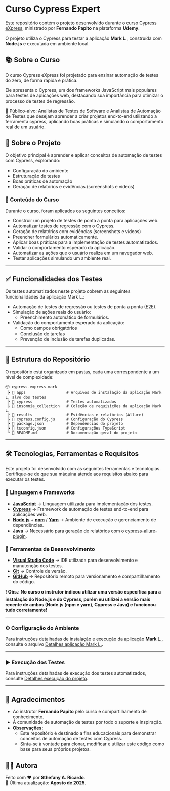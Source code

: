 # Curso Cypress Expert
Este repositório contém o projeto desenvolvido durante o curso [Cypress eXpress](https://www.udemy.com/course/cypress-express/), ministrado por **Fernando Papito** na plataforma **Udemy**.

O projeto utiliza o Cypress para testar a aplicação **Mark L.**, construída com **Node.js** e executada em ambiente local.

## 📚 Sobre o Curso
O curso Cypress eXpress foi projetado para ensinar automação de testes do zero, de forma rápida e prática.

Ele apresenta o Cypress, um dos frameworks JavaScript mais populares para testes de aplicações web, destacando sua importância para otimizar o processo de testes de regressão.

📌 Público-alvo: Analistas de Testes de Software e Analistas de Automação de Testes que desejam aprender a criar projetos end-to-end utilizando a ferramenta cypress, aplicando boas práticas e simulando o comportamento real de um usuário.

## 📖 Sobre o Projeto
O objetivo principal é aprender e aplicar conceitos de automação de testes com Cypress, explorando:
- Configuração do ambiente
- Estruturação de testes
- Boas práticas de automação
- Geração de relatórios e evidências (screenshots e vídeos)

### 📑 Conteúdo do Curso
Durante o curso, foram aplicados os seguintes conceitos:

* Construir um projeto de testes de ponta a ponta para aplicações web.
* Automatizar testes de regressão com o Cypress.
*  Geração de relatórios com evidências (screenshots e vídeos)
* Preencher formulários automaticamente.
* Aplicar boas práticas para a implementação de testes automatizados.
* Validar o comportamento esperado da aplicação.
* Automatizar as ações que o usuário realiza em um navegador web.
* Testar aplicações simulando um ambiente real.

---

## ✅ Funcionalidades dos Testes
Os testes automatizados neste projeto cobrem as seguintes funcionalidades da aplicação Mark L.:

* Automação de testes de regressão ou testes de ponta a ponta (E2E).
* Simulação de ações reais do usuário:
  * Preenchimento automático de formulários.
* Validação do comportamento esperado da aplicação:
  * Como campos obrigatórios
  * Conclusão de tarefas
  * Prevenção de inclusão de tarefas duplicadas.

---

## 📁 Estrutura do Repositório
O repositório está organizado em pastas, cada uma correspondente a um nível de complexidade:

```
📦 cypress-express-mark
 ┣ 📂 apps                  # Arquivos de instalação da aplicação Mark L. alvo dos testes
 ┣ 📂 cypress               # Testes automatizados
 ┣ 📂 insomnia_collection   # Coleção de requisições da aplicação Mark L.
 ┣ 📂 results               # Evidências e relatórios (Allure)
 ┣ 📜 cypress.config.js     # Configuração do Cypress
 ┣ 📜 package.json          # Dependências do projeto
 ┣ 📜 tsconfig.json         # Configurações TypeScript
 ┗ 📜 README.md             # Documentação geral do projeto
```

---

## 🛠️ Tecnologias, Ferramentas e Requisitos
Este projeto foi desenvolvido com as seguintes ferramentas e tecnologias. Certifique-se de que sua máquina atende aos requisitos abaixo para executar os testes.

### 🔹 Linguagem e Frameworks
- [**JavaScript**](https://developer.mozilla.org/pt-BR/docs/Web/JavaScript) → Linguagem utilizada para implementação dos testes.  
- [**Cypress**](https://www.cypress.io/) → Framework de automação de testes end-to-end para aplicações web.  
- [**Node.js**](https://nodejs.org/) + [**npm**](https://www.npmjs.com/) / [**Yarn**](https://yarnpkg.com/) → Ambiente de execução e gerenciamento de dependências.  
- [**Java**](https://www.java.com/pt-BR/) → Necessário para geração de relatórios com o [cypress-allure-plugin](https://github.com/Shelex/cypress-allure-plugin).  

### 🔹 Ferramentas de Desenvolvimento
- [**Visual Studio Code**](https://code.visualstudio.com/download) → IDE utilizada para desenvolvimento e manutenção dos testes.  
- [**Git**](https://git-scm.com/downloads) → Controle de versão.  
- [**GitHub**](https://github.com) → Repositório remoto para versionamento e compartilhamento do código.  

❗ **Obs.: No curso o instrutor indicou utilizar uma versão específica para a instalação do Node.js e do Cypress, porém eu utilizei a versão** **mais recente de ambos (Node.js (npm e yarn), Cypress e Java) e funcionou tudo corretamente!**

---

### ⚙️ Configuração do Ambiente
Para instruções detalhadas de instalação e execução da aplicação **Mark L.**, consulte o arquivo [Detalhes aplicação Mark L.](./apps/README.md).

---

### ▶️ Execução dos Testes
Para instruções detalhadas de execução dos testes automatizados, consulte [Detalhes execução do projeto](./EXECUTION_INSTRUCTION.md).

---


## 📌 Agradecimentos

- Ao instrutor **Fernando Papito** pelo curso e compartilhamento de conhecimento.
- À comunidade de automação de testes por todo o suporte e inspiração.
- **Observações:**  
  - Este repositório é destinado a fins educacionais para demonstrar conceitos de automação de testes com Cypress.  
  - Sinta-se à vontade para clonar, modificar e utilizar este código como base para seus próprios projetos.  

## 🙋‍♀️ Autora
Feito com ❤️ por **Sthefany A. Ricardo**.  
📅 Última atualização: **Agosto de 2025**.
